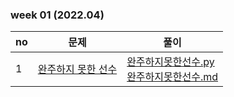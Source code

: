 ### week 01 (2022.04)
|no|문제|풀이|
|---|----|----|
|1|[완주하지 못한 선수](https://programmers.co.kr/learn/courses/30/lessons/42576)|[완주하지못한선수.py](src/완주하지못한선수.py) </br>[완주하지못한선수.md](solve/완주하지못한선수.md)|
